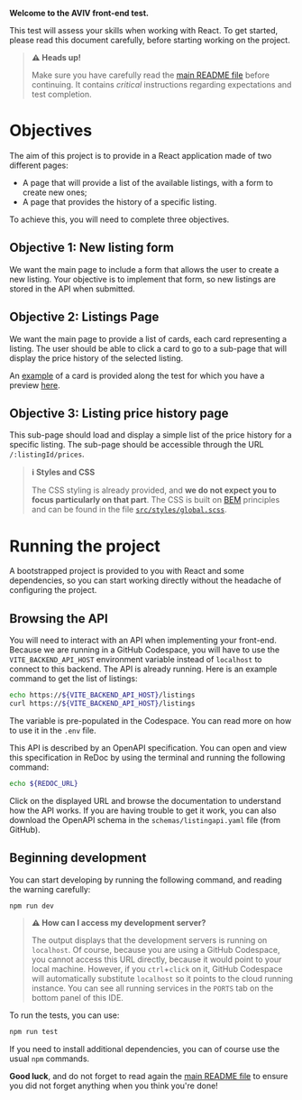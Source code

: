 **Welcome to the AVIV front-end test.**

This test will assess your skills when working with React. To get started, please read this document carefully, before starting working on the project.

> **⚠️ Heads up!**
> 
> Make sure you have carefully read the [main README file](../README.md) before continuing. It contains _critical_ instructions regarding expectations and test completion.

# Objectives

The aim of this project is to provide in a React application made of two different pages:

- A page that will provide a list of the available listings, with a form to create new ones;
- A page that provides the history of a specific listing.

To achieve this, you will need to complete three objectives.

## Objective 1: New listing form

We want the main page to include a form that allows the user to create a new listing. Your objective is to implement that form, so new listings are stored in the API when submitted.

## Objective 2: Listings Page

We want the main page to provide a list of cards, each card representing a listing. The user should be able to click a card to go to a sub-page that will display the price history of the selected listing.

An [example](./src/containers/Listings/Listings.tsx) of a card is provided along the test for which you have a preview [here](./assets/listing-card.png).

## Objective 3: Listing price history page

This sub-page should load and display a simple list of the price history for a specific listing.
The sub-page should be accessible through the URL `/:listingId/prices`.

> **ℹ️ Styles and CSS**
> 
> The CSS styling is already provided, and **we do not expect you to focus particularly on that part**. The CSS is built on
[BEM](https://getbem.com/introduction/) principles and can be found in the file [`src/styles/global.scss`](./src/styles/global.scss).

# Running the project

A bootstrapped project is provided to you with React and some dependencies, so you can start working directly without the headache of configuring the project.

## Browsing the API

You will need to interact with an API when implementing your front-end. Because we are running in a GitHub Codespace, you will have to use the `VITE_BACKEND_API_HOST` environment variable instead of `localhost` to connect to this backend. The API is already running. Here is an example command to get the list of listings:

```sh
echo https://${VITE_BACKEND_API_HOST}/listings
curl https://${VITE_BACKEND_API_HOST}/listings
```

The variable is pre-populated in the Codespace. You can read more on how to use it in the `.env` file.

This API is described by an OpenAPI specification. You can open and view this specification in ReDoc by using the terminal and running the following command:

```sh
echo ${REDOC_URL}
```

Click on the displayed URL and browse the documentation to understand how the API works. If you are having trouble to get it work, you can also download
the OpenAPI schema in the `schemas/listingapi.yaml` file (from GitHub).

## Beginning development

You can start developing by running the following command, and reading the warning carefully:

```sh
npm run dev
```

> **⚠️ How can I access my development server?**
> 
> The output displays that the development servers is running on `localhost`. Of course, because you are using a GitHub Codespace, you cannot access this URL directly, because it would point to your local machine. However, if you `ctrl`+`click` on it, GitHub Codespace will automatically substitute `localhost` so it points to the cloud running instance. You can see all running services in the `PORTS` tab on the bottom panel of this IDE.

To run the tests, you can use:

```sh
npm run test
```

If you need to install additional dependencies, you can of course use the usual `npm` commands.

**Good luck**, and do not forget to read again the [main README file](../README.md) to ensure you did not forget anything when you think you're done!
